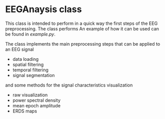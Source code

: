 # EEGAnaysis class

This class is intended to perform in a quick way the first steps of the EEG preprocessing. The class performs 
An example of how it can be used can be found in *example.py*.

The class implements the main preprocessing steps that can be applied to an EEG signal

* data loading 
* spatial filtering
* temporal filtering
* signal segmentation 

and some methods for the signal characteristics visualization

* raw visualization
* power spectral density
* mean epoch amplitude
* ERDS maps

